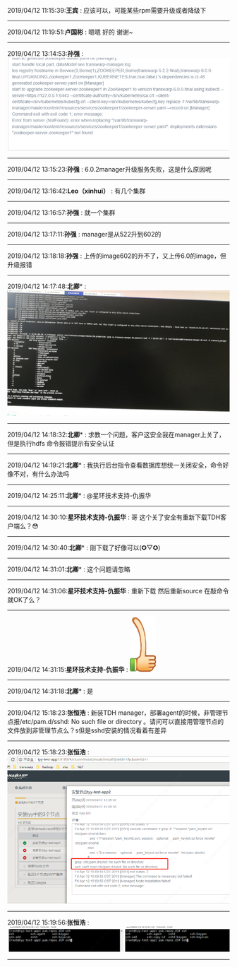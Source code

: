 2019/04/12 11:15:39:**王宾** : 应该可以，可能某些rpm需要升级或者降级下
*************************************************************************************
2019/04/12 11:19:51:**卢国彬** : 嗯嗯 好的 谢谢~
*************************************************************************************
2019/04/12 13:14:53:**孙强** : ![图片如下](ATTACHMENT/1555046083.4000766.png)
*******************************************************************************
2019/04/12 13:15:23:**孙强** : 6.0.2manager升级服务失败，这是什么原因呢
*************************************************************************************
2019/04/12 13:16:42:**Leo（xinhui）** : 有几个集群
*************************************************************************************
2019/04/12 13:16:57:**孙强** : 就一个集群
*************************************************************************************
2019/04/12 13:17:11:**孙强** : manager是从522升到602的
*************************************************************************************
2019/04/12 13:18:18:**孙强** : 上传的image602的升不了，又上传6.0的image，但升级报错
*************************************************************************************
2019/04/12 14:17:48:**北卿*** : ![图片如下](ATTACHMENT/1555049861.2174118.png)
*******************************************************************************
2019/04/12 14:18:32:**北卿*** : 求教一个问题，客户这安全我在manager上关了，但是执行hdfs 命令报错提示有安全认证
*************************************************************************************
2019/04/12 14:19:21:**北卿*** : 我执行后台指令查看数据库想统一关闭安全，命令好像不对，有什么办法吗
*************************************************************************************
2019/04/12 14:25:11:**北卿*** : @星环技术支持-仇振华
*************************************************************************************
2019/04/12 14:30:10:**星环技术支持-仇振华** : 哥 这个关了安全有重新下载TDH客户端么？😳
*************************************************************************************
2019/04/12 14:30:40:**北卿*** : 刚下载了好像可以(✪▽✪)
*************************************************************************************
2019/04/12 14:31:01:**北卿*** : 这个问题请忽略
*************************************************************************************
2019/04/12 14:31:06:**星环技术支持-仇振华** : 重新下载 然后重新source  在敲命令就OK了么？
*************************************************************************************
2019/04/12 14:31:15:**星环技术支持-仇振华** : ![图片如下](ATTACHMENT/1555050665.9892979.gif)
*******************************************************************************
2019/04/12 14:31:18:**北卿*** : 是
*************************************************************************************
2019/04/12 15:18:23:**张恒浩** : 新装TDH manager，部署agent的时候，非管理节点报/etc/pam.d/sshd: No such file or directory 。请问可以直接用管理节点的文件放到非管理节点么？s但是sshd安装的情况看着有差异
*************************************************************************************
2019/04/12 15:18:23:**张恒浩** : ![图片如下](ATTACHMENT/1555053494.0474691.png)
*******************************************************************************
2019/04/12 15:19:56:**张恒浩** : ![图片如下](ATTACHMENT/1555053583.6214452.png)
*******************************************************************************
